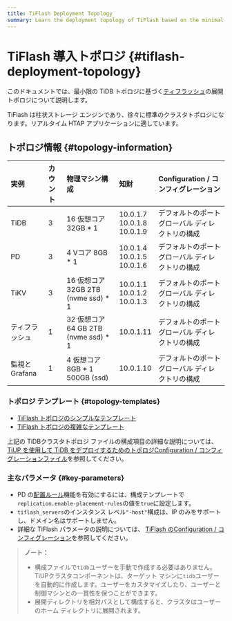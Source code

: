 ```yaml
---
title: TiFlash Deployment Topology
summary: Learn the deployment topology of TiFlash based on the minimal TiDB topology.
---
```


# TiFlash 導入トポロジ {#tiflash-deployment-topology}

このドキュメントでは、最小限の TiDB トポロジに基づく[ティフラッシュ](/tiflash/tiflash-overview.md)の展開トポロジについて説明します。

TiFlash は柱状ストレージ エンジンであり、徐々に標準のクラスタトポロジになります。リアルタイム HTAP アプリケーションに適しています。

## トポロジ情報 {#topology-information}

| 実例         | カウント | 物理マシン構成                          | 知財                                   | Configuration / コンフィグレーション    |
| :--------- | :--- | :------------------------------- | :----------------------------------- | :---------------------------- |
| TiDB       | 3    | 16 仮想コア 32GB * 1                 | 10.0.1.7<br/> 10.0.1.8<br/> 10.0.1.9 | デフォルトのポート<br/>グローバル ディレクトリの構成 |
| PD         | 3    | 4 Vコア 8GB * 1                    | 10.0.1.4<br/> 10.0.1.5<br/> 10.0.1.6 | デフォルトのポート<br/>グローバル ディレクトリの構成 |
| TiKV       | 3    | 16 仮想コア 32GB 2TB (nvme ssd) * 1  | 10.0.1.1<br/> 10.0.1.2<br/> 10.0.1.3 | デフォルトのポート<br/>グローバル ディレクトリの構成 |
| ティフラッシュ    | 1    | 32 仮想コア 64 GB 2TB (nvme ssd) * 1 | 10.0.1.11                            | デフォルトのポート<br/>グローバル ディレクトリの構成 |
| 監視とGrafana | 1    | 4 仮想コア 8GB * 1 500GB (ssd)       | 10.0.1.10                            | デフォルトのポート<br/>グローバル ディレクトリの構成 |

### トポロジ テンプレート {#topology-templates}

-   [TiFlash トポロジのシンプルなテンプレート](https://github.com/pingcap/docs/blob/master/config-templates/simple-tiflash.yaml)
-   [TiFlash トポロジの複雑なテンプレート](https://github.com/pingcap/docs/blob/master/config-templates/complex-tiflash.yaml)

上記の TiDBクラスタトポロジ ファイルの構成項目の詳細な説明については、 [TiUP を使用して TiDB をデプロイするためのトポロジConfiguration / コンフィグレーションファイル](/tiup/tiup-cluster-topology-reference.md)を参照してください。

### 主なパラメータ {#key-parameters}

-   PD の[配置ルール](/configure-placement-rules.md)機能を有効にするには、構成テンプレートで`replication.enable-placement-rules`の値を`true`に設定します。
-   `tiflash_servers`のインスタンス レベル`"-host"`構成は、IP のみをサポートし、ドメイン名はサポートしません。
-   詳細な TiFlash パラメータの説明については、 [TiFlash のConfiguration / コンフィグレーション](/tiflash/tiflash-configuration.md)を参照してください。

> **ノート：**
>
> -   構成ファイルで`tidb`ユーザーを手動で作成する必要はありません。 TiUPクラスタコンポーネントは、ターゲット マシンに`tidb`ユーザーを自動的に作成します。ユーザーをカスタマイズしたり、ユーザーと制御マシンとの一貫性を保つことができます。
> -   展開ディレクトリを相対パスとして構成すると、クラスタはユーザーのホーム ディレクトリに展開されます。
